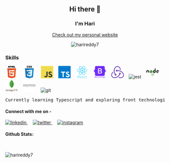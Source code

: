 <h2 align="center">Hi there 👋</h2>
<h3 align="center">I'm Hari</h3>
<p align="center">
  <a href="https://harikotha.netlify.app/" target="blank">Check out my personal website</a>
</p>
<p align="center">
  <img src="https://komarev.com/ghpvc/?username=harireddy7" alt="harireddy7" />
</p>

### Skills

<p align="left">
    <img src="https://raw.githubusercontent.com/devicons/devicon/master/icons/html5/html5-original-wordmark.svg" alt="html5" width="40" height="40" />&nbsp;&nbsp;&nbsp;
    <img src="https://raw.githubusercontent.com/devicons/devicon/master/icons/css3/css3-original-wordmark.svg" alt="css3" width="40" height="40" />&nbsp;&nbsp;&nbsp;
    <img src="https://raw.githubusercontent.com/devicons/devicon/master/icons/javascript/javascript-original.svg" alt="javascript" title="javascript" width="40" height="40" />&nbsp;&nbsp;&nbsp;
    <img src="https://raw.githubusercontent.com/devicons/devicon/1119b9f84c0290e0f0b38982099a2bd027a48bf1/icons/typescript/typescript-original.svg" alt="typescript" title="typescript" width="40" height="40" />&nbsp;&nbsp;&nbsp;
    <img src="https://raw.githubusercontent.com/devicons/devicon/master/icons/react/react-original-wordmark.svg" alt="react" width="40" height="40" />&nbsp;&nbsp;&nbsp;
    <img src="https://raw.githubusercontent.com/devicons/devicon/master/icons/bootstrap/bootstrap-plain-wordmark.svg" alt="bootstrap" width="40" height="40" />&nbsp;&nbsp;&nbsp;
    <img src="https://raw.githubusercontent.com/devicons/devicon/master/icons/redux/redux-original.svg" alt="redux" title="redux" width="40" height="40" />&nbsp;&nbsp;&nbsp;
    <img src="https://www.vectorlogo.zone/logos/jestjsio/jestjsio-icon.svg" alt="jest" title="jest" width="40" height="40" />&nbsp;&nbsp;&nbsp;
    <img src="https://raw.githubusercontent.com/devicons/devicon/master/icons/nodejs/nodejs-original-wordmark.svg" alt="nodejs" width="40" height="40" />&nbsp;&nbsp;&nbsp;
    <img src="https://raw.githubusercontent.com/devicons/devicon/master/icons/mongodb/mongodb-original-wordmark.svg" alt="mongodb" width="40" height="40" />&nbsp;&nbsp;&nbsp;
    <img src="https://raw.githubusercontent.com/devicons/devicon/master/icons/express/express-original-wordmark.svg" alt="express" width="40" height="40" />&nbsp;&nbsp;&nbsp;
    <img src="https://www.vectorlogo.zone/logos/git-scm/git-scm-icon.svg" alt="git" width="40" height="40" title="git" />
</p>

 <pre>Currently learning Typescript and exploring front technologies 😊</pre>
 
  #### Connect with me on -
  
 <p align="left">
    <a href="https://linkedin.com/in/harikotha13" target="blank"/>
        <img src="https://img.icons8.com/color/30/000000/linkedin.png" alt="linkedin" />
    </a>&nbsp;&nbsp;&nbsp;
    <a href="https://twitter.com/harikotha13" target="blank" />
        <img src="https://img.icons8.com/fluent/30/000000/twitter.png"" alt="twitter" />
    </a>&nbsp;&nbsp;&nbsp;
    <a href="https://instagram.com/harikotha13" target="blank" />
        <img src="https://img.icons8.com/fluent/30/000000/instagram-new.png" alt="instagram" />
    </a>
 </p>

#### Github Stats:

<br/>
<!-- 

<p><img align="left" src="https://github-readme-stats.vercel.app/api/top-langs?username=harireddy7&show_icons=true&locale=en&layout=compact&theme=radical&hide_title=true" alt="harireddy7" /></p>
<br /><br /><br /><br /><br /><br /><br />
<p><img align="left" src="https://github-readme-stats.vercel.app/api?username=harireddy7&show_icons=true&locale=en&theme=radical&hide_title=true" alt="harireddy7" /></p>
<br /><br /><br /><br /><br /><br /><br /><br />
-->
  
<p><img align="left" src="https://github-readme-streak-stats.herokuapp.com/?user=harireddy7&theme=radical" alt="harireddy7" /></p>

